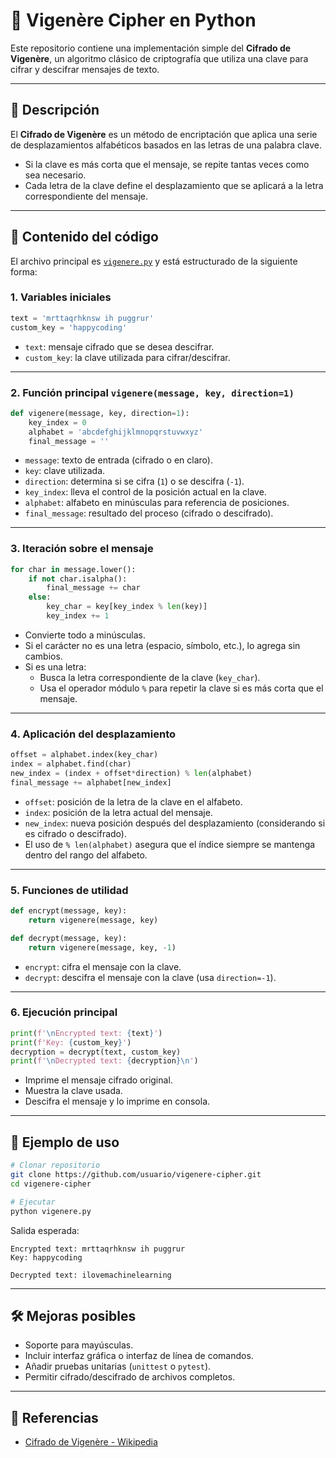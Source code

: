 # 🔐 Vigenère Cipher en Python

Este repositorio contiene una implementación simple del **Cifrado de Vigenère**, un algoritmo clásico de criptografía que utiliza una clave para cifrar y descifrar mensajes de texto.

---

## 📌 Descripción

El **Cifrado de Vigenère** es un método de encriptación que aplica una serie de desplazamientos alfabéticos basados en las letras de una palabra clave.  
- Si la clave es más corta que el mensaje, se repite tantas veces como sea necesario.  
- Cada letra de la clave define el desplazamiento que se aplicará a la letra correspondiente del mensaje.  

---

## 📂 Contenido del código

El archivo principal es [`vigenere.py`](vigenere.py) y está estructurado de la siguiente forma:

### 1. Variables iniciales
```python
text = 'mrttaqrhknsw ih puggrur'
custom_key = 'happycoding'
```
- `text`: mensaje cifrado que se desea descifrar.  
- `custom_key`: la clave utilizada para cifrar/descifrar.  

---

### 2. Función principal `vigenere(message, key, direction=1)`
```python
def vigenere(message, key, direction=1):
    key_index = 0
    alphabet = 'abcdefghijklmnopqrstuvwxyz'
    final_message = ''
```
- `message`: texto de entrada (cifrado o en claro).  
- `key`: clave utilizada.  
- `direction`: determina si se cifra (`1`) o se descifra (`-1`).  
- `key_index`: lleva el control de la posición actual en la clave.  
- `alphabet`: alfabeto en minúsculas para referencia de posiciones.  
- `final_message`: resultado del proceso (cifrado o descifrado).  

---

### 3. Iteración sobre el mensaje
```python
for char in message.lower():
    if not char.isalpha():
        final_message += char
    else:
        key_char = key[key_index % len(key)]
        key_index += 1
```
- Convierte todo a minúsculas.  
- Si el carácter no es una letra (espacio, símbolo, etc.), lo agrega sin cambios.  
- Si es una letra:
  - Busca la letra correspondiente de la clave (`key_char`).  
  - Usa el operador módulo `%` para repetir la clave si es más corta que el mensaje.  

---

### 4. Aplicación del desplazamiento
```python
offset = alphabet.index(key_char)
index = alphabet.find(char)
new_index = (index + offset*direction) % len(alphabet)
final_message += alphabet[new_index]
```
- `offset`: posición de la letra de la clave en el alfabeto.  
- `index`: posición de la letra actual del mensaje.  
- `new_index`: nueva posición después del desplazamiento (considerando si es cifrado o descifrado).  
- El uso de `% len(alphabet)` asegura que el índice siempre se mantenga dentro del rango del alfabeto.  

---

### 5. Funciones de utilidad
```python
def encrypt(message, key):
    return vigenere(message, key)

def decrypt(message, key):
    return vigenere(message, key, -1)
```
- `encrypt`: cifra el mensaje con la clave.  
- `decrypt`: descifra el mensaje con la clave (usa `direction=-1`).  

---

### 6. Ejecución principal
```python
print(f'\nEncrypted text: {text}')
print(f'Key: {custom_key}')
decryption = decrypt(text, custom_key)
print(f'\nDecrypted text: {decryption}\n')
```
- Imprime el mensaje cifrado original.  
- Muestra la clave usada.  
- Descifra el mensaje y lo imprime en consola.  

---

## 🚀 Ejemplo de uso

```bash
# Clonar repositorio
git clone https://github.com/usuario/vigenere-cipher.git
cd vigenere-cipher

# Ejecutar
python vigenere.py
```

Salida esperada:
```
Encrypted text: mrttaqrhknsw ih puggrur
Key: happycoding

Decrypted text: ilovemachinelearning
```

---

## 🛠️ Mejoras posibles
- Soporte para mayúsculas.  
- Incluir interfaz gráfica o interfaz de línea de comandos.  
- Añadir pruebas unitarias (`unittest` o `pytest`).  
- Permitir cifrado/descifrado de archivos completos.  

---

## 📖 Referencias
- [Cifrado de Vigenère - Wikipedia](https://es.wikipedia.org/wiki/Cifrado_de_Vigen%C3%A8re)
